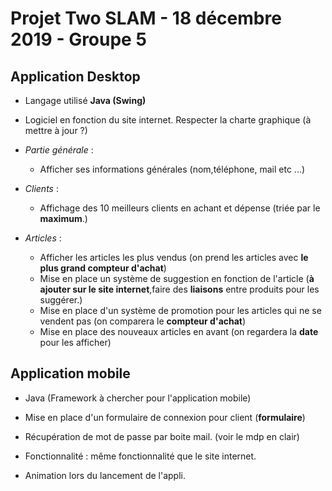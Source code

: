 # Projet Two SLAM - 18 décembre 2019 - Groupe 5

## Application Desktop

- Langage utilisé **Java (Swing)**
- Logiciel en fonction du site internet. Respecter la charte graphique (à mettre à jour ?)

- *Partie générale* :
   - Afficher ses informations générales (nom,téléphone, mail etc ...)

- *Clients* :
  - Affichage des 10 meilleurs clients en achant et dépense (triée par le **maximum**.)

- *Articles* :
  - Afficher les articles les plus vendus (on prend les articles avec **le plus grand compteur d'achat**)
  - Mise en place un système de suggestion en fonction de l'article (**à ajouter sur le site internet**,faire des **liaisons** entre produits pour les suggérer.)
  - Mise en place d'un système de promotion pour les articles qui ne se vendent pas (on comparera le **compteur d'achat**)
  - Mise en place des nouveaux articles en avant (on regardera la **date** pour les afficher)

## Application mobile

- Java (Framework à chercher pour l'application mobile)
- Mise en place d'un formulaire de connexion pour client (**formulaire**)
- Récupération de mot de passe par boite mail. (voir le mdp en clair)

- Fonctionnalité : même fonctionnalité que le site internet.
- Animation lors du lancement de l'appli.
